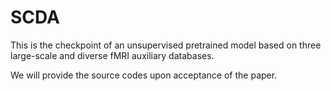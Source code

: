 # SCDA
This is the checkpoint of an unsupervised pretrained model based on three large-scale and diverse fMRI auxiliary databases.

We will provide the source codes upon acceptance of the paper.
